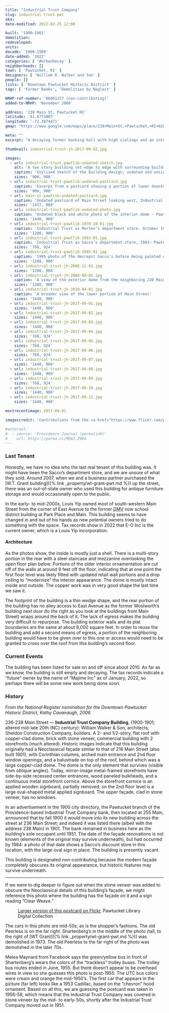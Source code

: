 ```yaml
---
title: "Industrial Trust Company"
slug: industrial-trust-pwt
aka:
date-modified: 2022-02-25 12:00

built: '1900–1901'
demolition:
redeveloped:
units:
decade: '1900-1909'
date-added: '2022'
categories: [ '#UrbanDecay' ]
neighborhoods: []
town: [ 'Pawtucket, RI' ]
designers: [ 'William R. Walker and Son' ]
people: []
lists: [ 'Downtown Pawtucket Historic District' ]
tags: [ 'Former Banks', 'Demolition by Neglect' ]

NRHP-ref-number: '06001227 (non-contributing)'
added-to-NRHP: 'November 2006'

address: '238 Main St, Pawtucket RI'
latitude: '41.8773007'
longitude: '-71.3874471'
gmap: "https://www.google.com/maps/place/238+Main+St,+Pawtucket,+RI+02860/@41.8773007,-71.3874471,17z/data=!3m1!4b1!4m5!3m4!1s0x89e44354812650cb:0xe1284313207178e7!8m2!3d41.8773007!4d-71.3852584"

meta: ""
excerpt: "A decaying former banking hall with high cielings and an interior stained-glass lit dome shrouded in copper"

thumbnail: industrial-trust-jh-2017-09-02.jpg

images:
  - url: industrial-trust-pawtlib-undated-sketch.jpg
    alt: 'A two story building set edge to edge with surrounding buildings on a dense strip of Main Street considered as quote Downtown Pawtucket end quote. The first floor is a newer commercial steel and glass storefront with recessed entrance. The upper floor is a flat stone veneer with no ornamentation.'
    caption: 'Stylized sketch of the building design, undated and unsigned — Pawtucket Library Digital Collection'
    sizes: '900, 900'
  - url: industrial-trust-pawtlib-undated-postcard.jpg
    caption: 'Excerpt from a postcard showing a portion of lower downtown Main St, maybe circa 1905 (Industrial Trust building far right) — Pawtucket Library Digital Collection'
    sizes: '900, 900'
  - url: main-st-pawtlib-undated-postcard.jpg
    caption: 'Undated postcard of Main Street looking west, Industrial Trust now class in stone veneer with the sign “Clear Weave” — Pawtucket Library Digital Collection'
    sizes: '1427, 900'
  - url: industrial-trust-pawtlib-undated-photo.jpg
    caption: 'Undated black and white photo of the interior dome — Pawtucket Library Digital Collection'
    sizes: '1440, 900'
  - url: industrial-trust-pawtlib-1970-10-01.jpg
    caption: 'Industrial Trust as Morton’s department store. October 1970 photo from across the newly emptied lot after the demolition of buildings on the corner of Main and High Streets (including the “old” Peerless department store) — Pawtucket Library Digital Collection'
    sizes: '1200, 900'
  - url: industrial-trust-pawtlib-1983-01.jpg
    caption: 'Industrial Trust as Sacco’s department store, 1983— Pawtucket Library Digital Collection'
    sizes: '768, 924'
  - url: industrial-trust-pawtlib-1995-01.jpg
    caption: '1995 photo of the decrepit Sacco’s before being painted over as part of a Main St revitalization effort — Pawtucket Library Digital Collection'
    sizes: '1200, 900'
  - url: industrial-trust-jh-2005-11-01.jpg
    sizes: '1200, 900'
  - url: industrial-trust-jh-2008-09-01.jpg
    caption: 'A view of the exterior dome from the neighboring 228 Main Street'
    sizes: '1200, 900'
  - url: industrial-trust-jh-2010-04-01.jpg
    caption: 'A broader view of the lower portion of Main Street'
    sizes: '1440, 900'
  - url: industrial-trust-jh-2017-09-01.jpg
    sizes: '1440, 900'
  - url: industrial-trust-jh-2017-09-02.jpg
    sizes: '1440, 900'
  - url: industrial-trust-jh-2017-09-03.jpg
    sizes: '1440, 900'
  - url: industrial-trust-jh-2017-09-04.jpg
    sizes: '768, 924'
  - url: industrial-trust-jh-2017-09-05.jpg
    sizes: '768, 924'
  - url: industrial-trust-jh-2017-09-06.jpg
    sizes: '768, 924'
  - url: industrial-trust-jh-2017-09-07.jpg
    sizes: '1440, 900'
  - url: industrial-trust-jh-2017-09-08.jpg
    sizes: '1440, 900'
  - url: industrial-trust-jh-2017-09-09.jpg
    sizes: '768, 924'
  - url: industrial-trust-jh-2017-09-10.jpg
    sizes: '1440, 900'
  - url: industrial-trust-jh-2017-09-11.jpg
    sizes: '1440, 900'

mostrecentimage: 2017-09-01

imagescredit: 'Contributions from the <a href="https://www.flickr.com/photos/pawtucketlibrary/albums/72157671668713611">Pawtucket Library Digital Collections</a> on Flickr'

#external:
#  - source: 'Providence Journal (permalink)'
#    url: https://perma.cc/MQ4Z-Z9K4
---
```


### Last Tenant

Honestly, we have no idea who the last real tenant of this building was. It might have been the Sacco’s department store, and we are unsure of what they sold. Around 2007, when we and a business partner purchased the [W.T. Grant building]({% link _property/wt-grant-pwt.md %}) up the street, there was an out-of-state owner who used this building for antique furniture storage and would occasionally open to the public.

In the early- to mid-2000s, Louis Yip owned most of south-western Main Street from the corner of East Avenue to the former <abbr title="Department of Motor Vehicles">DMV</abbr> now school district building at Park Place and Main. This building seems to have changed in and out of his hands as new potential owners tried to do something with the space. Tax records show in 2022 that E-O Inc is the current owner, which is a Louis Yip incorporation.


#### Architecture

As the photos show, the inside is mostly just a shell. There is a multi-story portion in the rear with a steel staircase and mezzanine overlooking the open floor plan below. Portions of the older interior ornamentation are cut off of the walls at around 9 feet off the floor, indicating that at one point the first floor level was likely fitted with updated retail wall portions and a drop ceiling to “modernize” the interior appearance. The dome is mostly intact inside and outside. The copper work was in very good shape the last time we saw it.

The footprint of the building is a thin wedge shape, and the rear portion of the building has no alley access to East Avenue as the former Woolworth’s building next door (to the right as you look at the buildings from Main Street) wraps around the back of it. The lack of egress makes the building very difficult to repurpose. The building exterior walls and its plat boundaries are the same at about 8,000 square feet. In order to reuse the building and add a second means of egress, a portion of the neighboring building would have to be given over to this one or access would need to be granted to cross over the roof from this building’s second floor.


### Current Events

The building has been listed for sale on and off since about 2010. As far as we know, the building is still empty and decaying. The tax records indicate a “future” owner by the name of “Majime Inc” as of January, 2022, so perhaps there will be some new work being done soon.


### History

_From the National Register nomination for the Downtown Pawtucket Historic District, Kathy Cavanaugh, 2006_

236-238 Main Street — **Industrial Trust Company Building**, (1900-1901; altered mid-late 20th (NC) century): William Walker & Son, architects; Sheldon Construction Company, builders. A 2- and 1/2-story, flat roof with copper-clad dome, brick with stone veneer, commercial building with 2 storefronts (much altered). Historic images indicate that this building originally had a Neoclassical façade similar to that of 216 Main Street (also built 1901), with Corinthian columns, arched main entrance and 2nd floor window openings, and a balustrade on top of the roof, behind which was a large copper-clad dome. The dome is the only element that survives (visible from oblique angles). Today, mirror-image metal-framed storefronts have side-by-side recessed center entrances, wood paneled bulkheads, and a continuous metal storefront cornice. Above the storefront cornice is an applied wooden signboard, partially removed; on the 2nd floor level is a large oval-shaped metal applied signboard. The upper façade, clad in stone veneer, has no windows.

In an advertisement in the 1900 city directory, the Pawtucket branch of the Providence-based Industrial Trust Company bank, then located at 255 Main, announced that by fall 1900 it would move into its new building across the street at 236 Main Street; and indeed it was listed there (albeit with the address 238 Main) in 1901. The bank remained in business here as the building’s sole occupant until 1951. The date of the façade renovations is not known (elements of the original may survive underneath), but had occurred by 1984: a photo of that date shows a Sacco’s discount store in this location, with the large oval sign in place. The building is presently vacant.

This building is designated non-contributing because the modern façade completely obscures its original appearance, but historic features may survive underneath.

***

If we were to dig deeper to figure out when the stone veneer was added to obscure the Neoclassical details of this building’s façade, we might reference this photo where the building has the façade on it and a sign reading “Clear Weave.”

<figure class="u__img">
  <a href="#photo-main-st-pawtlib-undated-postcard">
    <img src="{{ site.propimg_path }}{{ page.slug }}/main-st-pawtlib-undated-postcard.jpg" alt="" />
  </a>
  <figcaption>
    <a href="https://www.flickr.com/photos/pawtucketlibrary/29279241562">Larger version of this postcard on Flickr</a>, Pawtucket Library Digital Collection
  </figcaption>
</figure>

The cars in this photo are mid-50s, as is the shopper’s fashions. The old Peerless is on the far right. Shartenberg’s in the middle of the photo (tall, to the right of [WT Grant]({% link _property/wt-grant-pwt.md %})) was demolished in 1973. The old Peerless to the far right of the photo was demolished in the later 70s.

Melea Maynard from Facebook says the green/yellow bus in front of Shartenberg’s wears the colors of the “trackless” trolley buses. The trolley bus routes ended in June, 1955. But there doesn’t appear to be overhead wires in view so she guesses this photo is post-1955. The UTC bus colors were cream and orange the mid-1950’s. The first car that appears in the picture (far left) looks like a 1953 Cadillac, based on the “chevron” hood ornament. Based on all this, we are guessing the postcard was taken in 1956-58, which means that the Industrial Trust Company was covered in stone veneer by the mid- to early-50s, shortly after the Industrial Trust Company moved out in 1951.
